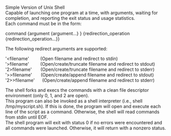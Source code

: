 Simple Version of Unix Shell <br />
Capable of launching one program at a time, with arguments, waiting for completion, and reporting the exit status and usage statistics. <br />
Each command must be in the form: <br />

command {argument {argument...} } {redirection_operation {redirection_operation...}} <br />

The following redirect arguments are supported: <br />

'<filename'&nbsp;&nbsp;&nbsp;&nbsp;&nbsp;&nbsp;&nbsp;&nbsp;&nbsp;(Open filename and redirect to stdin) <br />
'>filename'&nbsp;&nbsp;&nbsp;&nbsp;&nbsp;&nbsp;&nbsp;&nbsp;&nbsp;(Open/create/truncate filename and redirect to stdout) <br />
'2>filename'&nbsp;&nbsp;&nbsp;&nbsp;&nbsp;&nbsp;&nbsp;(Open/create/truncate filename and redirect to stderr) <br />
'>>filename'&nbsp;&nbsp;&nbsp;&nbsp;&nbsp;&nbsp;&nbsp;(Open/create/append filename and redirect to stdout) <br />
'2>>filename'&nbsp;&nbsp;&nbsp;&nbsp;&nbsp;&nbsp;(Open/create/append filename and redirect to stderr) <br />

The shell forks and execs the commands with a clean file descriptor environment (only 0, 1, and 2 are open). <br />
This program can also be invoked as a shell interpreter (i.e., shell /tmp/myscript.sh). If this is done, the program will open and execute each line of the script as a command. Otherwise, the shell will read commands from stdin until EOF. <br />
The shell program will exit with status 0 if no errors were encountered and all commands were launched. Otherwise, it will return with a nonzero status. <br />
